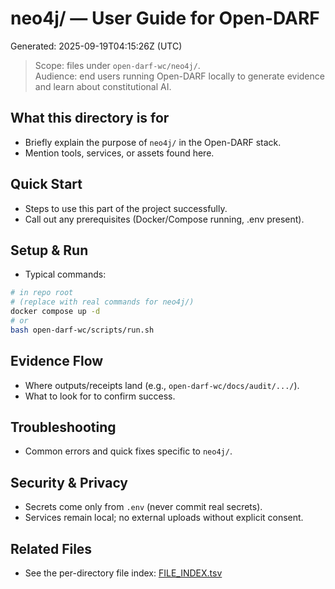 # neo4j/ — User Guide for Open-DARF
Generated: 2025-09-19T04:15:26Z (UTC)

> Scope: files under `open-darf-wc/neo4j/`.  
> Audience: end users running Open-DARF locally to generate evidence and learn about constitutional AI.

## What this directory is for
- Briefly explain the purpose of `neo4j/` in the Open-DARF stack.
- Mention tools, services, or assets found here.

## Quick Start
- Steps to use this part of the project successfully.
- Call out any prerequisites (Docker/Compose running, .env present).

## Setup & Run
- Typical commands:
```bash
# in repo root
# (replace with real commands for neo4j/)
docker compose up -d
# or
bash open-darf-wc/scripts/run.sh
```



## Evidence Flow
- Where outputs/receipts land (e.g., `open-darf-wc/docs/audit/.../`).
- What to look for to confirm success.

## Troubleshooting
- Common errors and quick fixes specific to `neo4j/`.

## Security & Privacy
- Secrets come only from `.env` (never commit real secrets).
- Services remain local; no external uploads without explicit consent.

## Related Files
- See the per-directory file index: [FILE_INDEX.tsv](./FILE_INDEX.tsv)
